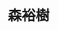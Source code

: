 ---
title: "森裕樹"
draft: false

# Job rank 職階
rank: "助教" # 教授 | 准教授 | 助教 | ...

# Laboratory group
la_group: "反応化学" # 分子化学 | 物質化学 | 反応化学

# Laboratory
laboratory:
  id: funcchem
  name: 機能有機化学研究室


# page title background image
bg_image: "images/banner/bg1.jpg"

# meta description ~100 letters in Japanese
description : "電子欠損型複素多環芳香族化合物を主骨格とする半導体高分子の開発"

# teacher portrait
image: "images/faculty/anonymous.png"

# interest
interest: ["有機材料化学", "高分子化学", "有機薄膜太陽電池"]

# achievements
achievements:
- icon: ti-id-badge
  link: https://researcherid.com/rid/F-4872-2015
  name: ResearcherID F-4872-2015
- icon: ti-id-badge
  link: https://orcid.org/0000-0002-9914-3022
  name: ORCID 0000-0002-9914-3022


# contact info
contact:
- icon: ti-email
  link: mailto:h-mor@okayama-u.ac.jp
  name: h-mor@okayama-u.ac.jp
- icon: ti-mobile
  link: tel:086-251-7831
  name: 086-251-7831


- name : "機能有機化学研究室"
  icon : "ti-world" # icon pack : https://themify.me/themify-icons
  link : "http://chem.okayama-u.ac.jp/~funcchem/top/"

- name : "700-8530 岡山県岡山市津島中3－1－1 基礎研512室"
  icon : "ti-location-pin" # icon pack : https://themify.me/themify-icons
  link : "#"

# type
type: "faculty"
---